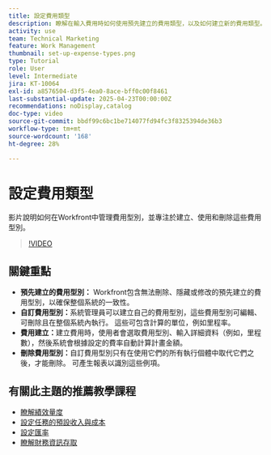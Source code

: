 ```yaml
---
title: 設定費用類型
description: 瞭解在輸入費用時如何使用預先建立的費用類型，以及如何建立新的費用類型。
activity: use
team: Technical Marketing
feature: Work Management
thumbnail: set-up-expense-types.png
type: Tutorial
role: User
level: Intermediate
jira: KT-10064
exl-id: a8576504-d3f5-4ea0-8ace-bff0c00f8461
last-substantial-update: 2025-04-23T00:00:00Z
recommendations: noDisplay,catalog
doc-type: video
source-git-commit: bbdf99c6bc1be714077fd94fc3f8325394de36b3
workflow-type: tm+mt
source-wordcount: '168'
ht-degree: 28%

---
```


# 設定費用類型

影片說明如何在Workfront中管理費用型別，並專注於建立、使用和刪除這些費用型別。


>[!VIDEO](https://video.tv.adobe.com/v/3457702/?quality=12&learn=on&enablevpops=1)

## 關鍵重點

* **預先建立的費用型別：** Workfront包含無法刪除、隱藏或修改的預先建立的費用型別，以確保整個系統的一致性。
* **自訂費用型別：**&#x200B;系統管理員可以建立自己的費用型別，這些費用型別可編輯、可刪除且在整個系統內執行。 這些可包含計算的單位，例如里程率。
* **費用建立：**&#x200B;建立費用時，使用者會選取費用型別、輸入詳細資料（例如，里程數），然後系統會根據設定的費率自動計算計畫金額。
* **刪除費用型別：**&#x200B;自訂費用型別只有在使用它們的所有執行個體中取代它們之後，才能刪除。 可產生報表以識別這些例項。

## 有關此主題的推薦教學課程

* [瞭解績效量度](/help/manage-work/project-finances/understand-performance-metrics.md)
* [設定任務的預設收入與成本](/help/manage-work/project-finances/set-up-task-revenue-and-cost-defaults.md)
* [設定匯率](/help/manage-work/project-finances/set-up-exchange-rates.md)
* [瞭解財務資訊存取](/help/manage-work/project-finances/understand-financial-access.md)
